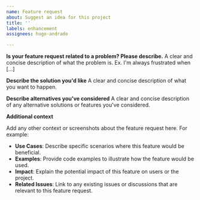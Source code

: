 ```yaml
---
name: Feature request
about: Suggest an idea for this project
title: ''
labels: enhancement
assignees: hugo-andrade

---
```


**Is your feature request related to a problem? Please describe.**
A clear and concise description of what the problem is. Ex. I'm always frustrated when [...]

**Describe the solution you'd like**
A clear and concise description of what you want to happen.

**Describe alternatives you've considered**
A clear and concise description of any alternative solutions or features you've considered.

**Additional context**

Add any other context or screenshots about the feature request here. For example:

- **Use Cases**: Describe specific scenarios where this feature would be beneficial.
- **Examples**: Provide code examples to illustrate how the feature would be used.
- **Impact**:  Explain the potential impact of this feature on users or the project.
- **Related Issues**: Link to any existing issues or discussions that are relevant to this feature request.
